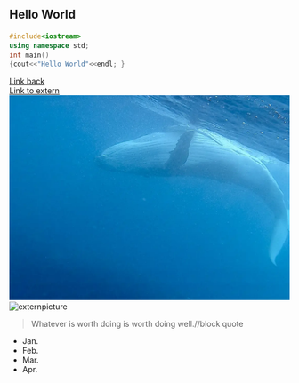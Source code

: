 ## Hello World

```c++
#include<iostream>
using namespace std;
int main()
{cout<<"Hello World"<<endl; }
```

[Link back](/README.md)  
[Link to extern](https://www.bilibili.com/)
![picture](/p243117506.png)  
![externpicture](https://gimg2.baidu.com/image_search/src=http%3A%2F%2Fhbimg.b0.upaiyun.com%2Fec1ea7a5a88bda9cf10e161163cd1d9dccfb99e410094-WLMdJp_fw658&refer=http%3A%2F%2Fhbimg.b0.upaiyun.com&app=2002&size=f9999,10000&q=a80&n=0&g=0n&fmt=jpeg?sec=1621737618&t=a7a4b4f9df6e23b7e846995d84e97fda)  


> Whatever is worth doing is worth doing well.//block quote

+ Jan.
+ Feb.
+ Mar.
+ Apr.




